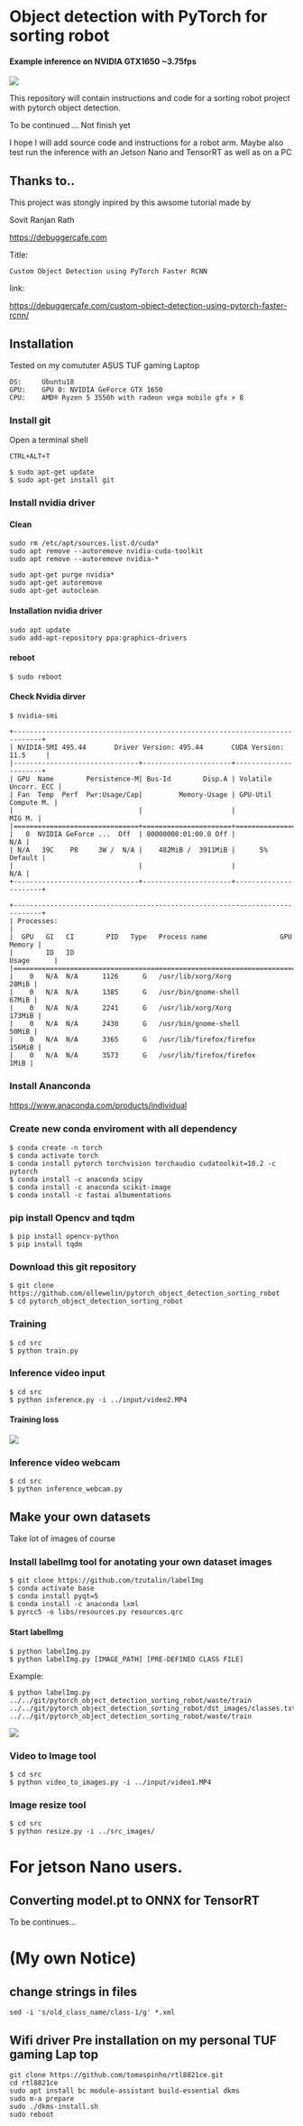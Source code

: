 # Object detection with PyTorch for sorting robot

#### Example inference on NVIDIA GTX1650 ~3.75fps

![](outputs/video3.gif)

This repository will contain instructions and code for a sorting robot project with pytorch object detection.

To be continued ... Not finish yet

I hope I will add source code and instructions for a robot arm.
Maybe also test run the inference with an Jetson Nano and TensorRT as well as on a PC

## Thanks to..

This project was stongly inpired by this awsome tutorial made by

Sovit Ranjan Rath

https://debuggercafe.com

Title:

	Custom Object Detection using PyTorch Faster RCNN

link:

https://debuggercafe.com/custom-object-detection-using-pytorch-faster-rcnn/




## Installation

Tested on my comututer ASUS TUF gaming Laptop
```
OS:     Ubuntu18
GPU:    GPU 0: NVIDIA GeForce GTX 1650
CPU:	AMD® Ryzen 5 3550h with radeon vega mobile gfx × 8 
```

### Install git

Open a terminal shell

	CTRL+ALT+T

	$ sudo apt-get update
	$ sudo apt-get install git
        
### Install nvidia driver 

#### Clean
	sudo rm /etc/apt/sources.list.d/cuda*
	sudo apt remove --autoremove nvidia-cuda-toolkit
	sudo apt remove --autoremove nvidia-*

	sudo apt-get purge nvidia*
	sudo apt-get autoremove
	sudo apt-get autoclean

#### Installation nvidia driver

	sudo apt update
	sudo add-apt-repository ppa:graphics-drivers

#### reboot
    $ sudo reboot
    
#### Check Nvidia dirver
    $ nvidia-smi



```Sun Nov 28 11:48:42 2021       
+-----------------------------------------------------------------------------+
| NVIDIA-SMI 495.44       Driver Version: 495.44       CUDA Version: 11.5     |
|-------------------------------+----------------------+----------------------+
| GPU  Name        Persistence-M| Bus-Id        Disp.A | Volatile Uncorr. ECC |
| Fan  Temp  Perf  Pwr:Usage/Cap|         Memory-Usage | GPU-Util  Compute M. |
|                               |                      |               MIG M. |
|===============================+======================+======================|
|   0  NVIDIA GeForce ...  Off  | 00000000:01:00.0 Off |                  N/A |
| N/A   39C    P8     3W /  N/A |    482MiB /  3911MiB |      5%      Default |
|                               |                      |                  N/A |
+-------------------------------+----------------------+----------------------+
                                                                               
+-----------------------------------------------------------------------------+
| Processes:                                                                  |
|  GPU   GI   CI        PID   Type   Process name                  GPU Memory |
|        ID   ID                                                   Usage      |
|=============================================================================|
|    0   N/A  N/A      1126      G   /usr/lib/xorg/Xorg                 28MiB |
|    0   N/A  N/A      1385      G   /usr/bin/gnome-shell               67MiB |
|    0   N/A  N/A      2241      G   /usr/lib/xorg/Xorg                173MiB |
|    0   N/A  N/A      2430      G   /usr/bin/gnome-shell               50MiB |
|    0   N/A  N/A      3365      G   /usr/lib/firefox/firefox          156MiB |
|    0   N/A  N/A      3573      G   /usr/lib/firefox/firefox            1MiB |

```

### Install Ananconda

https://www.anaconda.com/products/individual


### Create new conda enviroment with all dependency

    $ conda create -n torch
    $ conda activate torch
    $ conda install pytorch torchvision torchaudio cudatoolkit=10.2 -c pytorch
    $ conda install -c anaconda scipy
    $ conda install -c anaconda scikit-image
    $ conda install -c fastai albumentations
        
### pip install Opencv and tqdm

    $ pip install opencv-python
    $ pip install tqdm

### Download this git repository

	$ git clone https://github.com/ollewelin/pytorch_object_detection_sorting_robot
	$ cd pytorch_object_detection_sorting_robot
   
### Training 

	$ cd src
	$ python train.py
	
### Inference video input

	$ cd src
	$ python inference.py -i ../input/video2.MP4

#### Training loss 

![](outputs/train_loss_12.png)
	
### Inference video webcam

	$ cd src
	$ python inference_webcam.py

## Make your own datasets

Take lot of images of course

### Install labelImg tool for anotating your own dataset images
	
	$ git clone https://github.com/tzutalin/labelImg
	$ conda activate base
	$ conda install pyqt=5
	$ conda install -c anaconda lxml
	$ pyrcc5 -o libs/resources.py resources.qrc
	
	
#### Start labelImg	
	
	$ python labelImg.py
	$ python labelImg.py [IMAGE_PATH] [PRE-DEFINED CLASS FILE]

Example:

	$ python labelImg.py ../../git/pytorch_object_detection_sorting_robot/waste/train ../../git/pytorch_object_detection_sorting_robot/dst_images/classes.txt ../../git/pytorch_object_detection_sorting_robot/waste/train
	
![](labelImg_example.png)

### Video to Image tool

    $ cd src
    $ python video_to_images.py -i ../input/video1.MP4
    
### Image resize tool

    $ cd src
    $ python resize.py -i ../src_images/

# For jetson Nano users. 

## Converting model.pt to ONNX for TensorRT

To be continues...
    
# (My own Notice)

## change strings in files

	sed -i 's/old_class_name/class-1/g' *.xml
	
## Wifi driver Pre installation on my personal TUF gaming Lap top 
```
git clone https://github.com/tomaspinho/rtl8821ce.git
cd rtl8821ce
sudo apt install bc module-assistant build-essential dkms
sudo m-a prepare
sudo ./dkms-install.sh
sudo reboot
```


